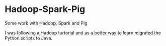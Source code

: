 # Hadoop-Spark-Pig
Some work with Hadoop, Spark and Pig

I was following a Hadoop turtorial and as a better way to learn migrated the Python scripts to Java.
